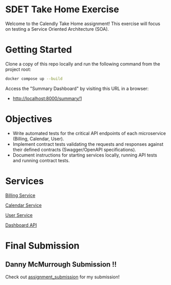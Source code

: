 # SDET Take Home Exercise

Welcome to the Calendly Take Home assignment! This exercise will focus on testing a Service Oriented Architecture (SOA).

# Getting Started

Clone a copy of this repo locally and run the following command from the project root:
```sh
docker compose up --build
```

Access the "Summary Dashboard" by visiting this URL in a browser: 
 - [http://localhost:8000/summary/1](http://localhost:8000/summary/1)

# Objectives

- Write automated tests for the critical API endpoints of each microservice (Billing, Calendar, User).
- Implement contract tests validating the requests and responses against their defined contracts (Swagger/OpenAPI specifications).
- Document instructions for starting services locally, running API tests and running contract tests.

# Services

[Billing Service](billing-service/README.md)

[Calendar Service](calendar-service/README.md)

[User Service](user-service/README.md)

[Dashboard API](dashboard-api/README.md)

# Final Submission

## Danny McMurrough Submission !!
Check out [assignment_submission](assignment_submission/README.md) for my submission!

<!-- Create a PR in a forked repository and fill out the description with an overview of your changes. Email a link to the PR to your recruiter. -->
